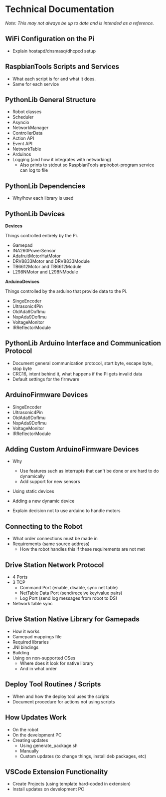 # Technical Documentation

*Note: This may not always be up to date and is intended as a reference.*

## WiFi Configuration on the Pi
- Explain hostapd/dnsmasq/dhcpcd setup

## RaspbianTools Scripts and Services
- What each script is for and what it does.
- Same for each service

## PythonLib General Structure
- Robot classes
- Scheduler
- Asyncio
- NetworkManager
- ControllerData
- Action API
- Event API
- NetworkTable
- Arduinos
- Logging (and how it integrates with networking)
    - Also prints to stdout so RaspbianTools arpirobot-program service can log to file

## PythonLib Dependencies
- Why/how each library is used

## PythonLib Devices

**Devices**

Things controlled entirely by the Pi.

- Gamepad
- INA260PowerSensor
- AdafruitMotorHatMotor
- DRV8833Motor and DRV8833Module
- TB6612Motor and TB6612Module
- L298NMotor and L298NModule

**ArduinoDevices**

Things controlled by the arduino that provide data to the Pi.

- SingeEncoder
- Ultrasonic4Pin
- OldAda9DofImu
- NxpAda9DofImu
- VoltageMonitor
- IRReflectorModule

## PythonLib Arduino Interface and Communication Protocol
- Document general communication protocol, start byte, escape byte, stop byte
- CRC16, intent behind it, what happens if the Pi gets invalid data
- Default settings for the firmware

## ArduinoFirmware Devices

- SingeEncoder
- Ultrasonic4Pin
- OldAda9DofImu
- NxpAda9DofImu
- VoltageMonitor
- IRReflectorModule

## Adding Custom ArduinoFirmware Devices
- Why
    - Use features such as interrupts that can't be done or are hard to do dynamically
    - Add support for new sensors
- Using static devices
- Adding a new dynamic device

- Explain decision not to use arduino to handle motors

## Connecting to the Robot
- What order connections must be made in
- Requirements (same source address)
    - How the robot handles this if these requirements are not met

## Drive Station Network Protocol
- 4 Ports
- 3 TCP
    - Command Port (enable, disable, sync net table)
    - NetTable Data Port (send/receive key/value pairs)
    - Log Port (send log messages from robot to DS)
- Network table sync

## Drive Station Native Library for Gamepads
- How it works
- Gamepad mappings file
- Required libraries
- JNI bindings
- Building
- Using on non-supported OSes
    - Where does it look for native library
    - And in what order

## Deploy Tool Routines / Scripts
- When and how the deploy tool uses the scripts
- Document procedure for actions not using scripts

## How Updates Work
- On the robot
- On the development PC
- Creating updates 
    - Using generate_package.sh
    - Manually
    - Custom updates (to change things, install deb packages, etc)

## VSCode Extension Functionality
- Create Projects (using template hard-coded in extension)
- Install updates on development PC